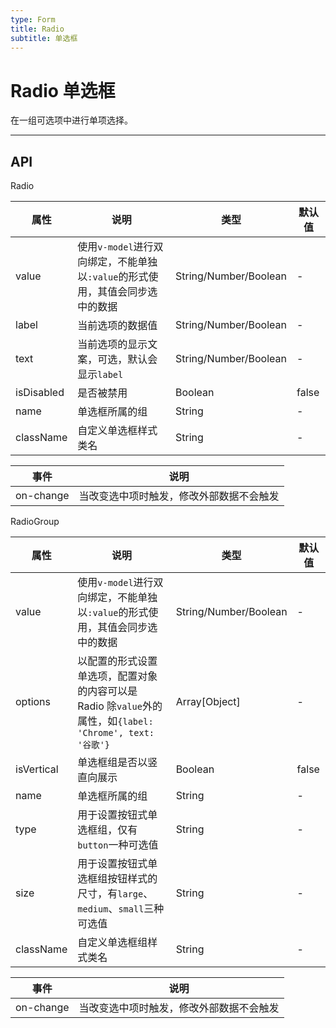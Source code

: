 ```yaml
---
type: Form
title: Radio
subtitle: 单选框
---
```


# Radio 单选框
在一组可选项中进行单项选择。



---

## API

Radio

|属性 | 说明 | 类型 | 默认值|
|-----|-----|-----|------|
| value | 使用`v-model`进行双向绑定，不能单独以`:value`的形式使用，其值会同步选中的数据 | String/Number/Boolean | - |
| label | 当前选项的数据值 | String/Number/Boolean | - |
| text | 当前选项的显示文案，可选，默认会显示`label` | String/Number/Boolean | - |
| isDisabled | 是否被禁用 | Boolean | false |
| name | 单选框所属的组 | String | - |
| className | 自定义单选框样式类名 | String | - |

|事件 | 说明|
|-----|------|
| on-change | 当改变选中项时触发，修改外部数据不会触发|

RadioGroup

|属性 | 说明 | 类型 | 默认值|
|-----|-----|-----|------|
| value | 使用`v-model`进行双向绑定，不能单独以`:value`的形式使用，其值会同步选中的数据 | String/Number/Boolean | - |
| options | 以配置的形式设置单选项，配置对象的内容可以是 Radio 除`value`外的属性，如`{label: 'Chrome', text: '谷歌'}` | Array[Object] | - |
| isVertical | 单选框组是否以竖直向展示 | Boolean | false |
| name | 单选框所属的组 | String | - |
| type | 用于设置按钮式单选框组，仅有`button`一种可选值 | String | - |
| size | 用于设置按钮式单选框组按钮样式的尺寸，有`large`、`medium`、`small`三种可选值 | String | - |
| className | 自定义单选框组样式类名 | String | - |

|事件 | 说明|
|-----|------|
| on-change | 当改变选中项时触发，修改外部数据不会触发|

